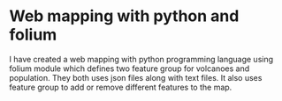 # Web mapping with python and folium

I have created a web mapping with python programming language using folium module
which defines two feature group for volcanoes and population. They both uses json files along with text files. It also uses feature group to add or remove different features to the map.

 

